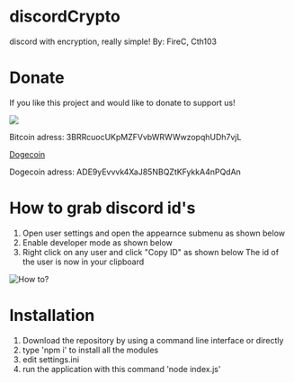 # discordCrypto
discord with encryption, really simple!
By:
FireC, Cth103

# Donate
If you like this project and would like to donate to support us! 

[![](http://Kristinita.ru/Donate-files/Bitcoin-Donate-button.png)](bitcoin:3BRRcuocUKpMZFVvbWRWWwzopqhUDh7vjL?amount=0.01&label=Donation&message=Here,%20a%20donation) 


Bitcoin adress: 3BRRcuocUKpMZFVvbWRWWwzopqhUDh7vjL 

[Dogecoin](dogecoin:ADE9yEvvvk4XaJ85NBQZtKFykkA4nPQdAn?amount=1000.00&label=Donation&message=Here,%20a%20donation)

Dogecoin adress: ADE9yEvvvk4XaJ85NBQZtKFykkA4nPQdAn

# How to grab discord id's
1. Open user settings and open the appearnce submenu as shown below
2. Enable developer mode as shown below
3. Right click on any user and click "Copy ID" as shown below
The id of the user is now in your clipboard

![How to?](http://i.imgur.com/f5Tyqt9.gif)

# Installation
1. Download the repository by using a command line interface or directly
2. type 'npm i' to install all the modules
3. edit settings.ini
4. run the application with this command 'node index.js'
